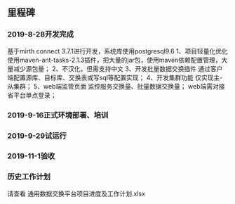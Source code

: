 
## 里程碑

### 2019-8-28开发完成 
基于mirth connect 3.7.1进行开发，系统库使用postgresql9.6 
1、项目轻量化优化 
使用maven-ant-tasks-2.1.3插件，把大量的jar包，使用maven依赖配置管理，大量减少源包量；
2、不汉化，但需支持中文
3、开发批量数据交换插件
通过客户端配置源库、目标库、交换表或写sql等配置实现；
4、开发集群功能
仅实现主-从集群；
5、web端监管页面
监控服务交换量、批量数据交换量；
web端需对接省平台单点登录；

### 2019-9-16正式环境部署、培训

### 2019-9-29试运行

### 2019-11-1验收

### 历史工作计划
请查看  通用数据交换平台项目进度及工作计划.xlsx